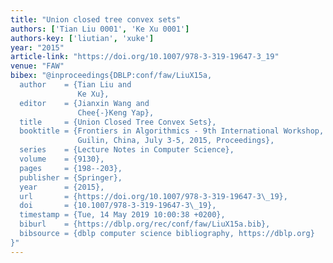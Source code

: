 ```yaml
---
title: "Union closed tree convex sets"
authors: ['Tian Liu 0001', 'Ke Xu 0001']
authors-key: ['liutian', 'xuke']
year: "2015"
article-link: "https://doi.org/10.1007/978-3-319-19647-3_19"
venue: "FAW"
bibex: "@inproceedings{DBLP:conf/faw/LiuX15a,
  author    = {Tian Liu and
               Ke Xu},
  editor    = {Jianxin Wang and
               Chee{-}Keng Yap},
  title     = {Union Closed Tree Convex Sets},
  booktitle = {Frontiers in Algorithmics - 9th International Workshop, {FAW} 2015,
               Guilin, China, July 3-5, 2015, Proceedings},
  series    = {Lecture Notes in Computer Science},
  volume    = {9130},
  pages     = {198--203},
  publisher = {Springer},
  year      = {2015},
  url       = {https://doi.org/10.1007/978-3-319-19647-3\_19},
  doi       = {10.1007/978-3-319-19647-3\_19},
  timestamp = {Tue, 14 May 2019 10:00:38 +0200},
  biburl    = {https://dblp.org/rec/conf/faw/LiuX15a.bib},
  bibsource = {dblp computer science bibliography, https://dblp.org}
}"
---
```


